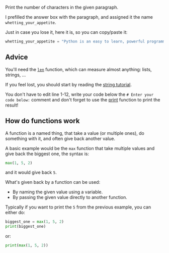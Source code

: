 Print the number of characters in the given paragraph.

I prefilled the answer box with the paragraph, and assigned it the
name `whetting_your_appetite`.

Just in case you lose it, here it is, so you can copy/paste it:

```python
whetting_your_appetite = "Python is an easy to learn, powerful programming language. It has efficient high-level data structures and a simple but effective approach to object-oriented programming. Python’s elegant syntax and dynamic typing, together with its interpreted nature, make it an ideal language for scripting and rapid application development in many areas on most platforms."
```


## Advice

You'll need the
[`len`](https://docs.python.org/3/library/functions.html#len)
function, which can measure almost anything: lists, strings, …

If you feel lost, you should start by reading the
[string tutorial](https://docs.python.org/3/tutorial/introduction.html#strings).

You don't have to edit line 1-12, write your code below the `# Enter your code below:`
comment and don't forget to use the [print](https://docs.python.org/3/library/functions.html#print)
function to print the result!


## How do functions work

A function is a named thing, that take a value (or multiple ones), do
something with it, and often give back another value.

A basic example would be the `max` function that take multiple values
and give back the biggest one, the syntax is:

```python
max(1, 5, 2)
```

and it would give back `5`.

What's given back by a function can be used:

- By naming the given value using a variable.
- By passing the given value directly to another function.

Typically if you want to print the `5` from the previous example, you
can either do:

```python
biggest_one = max(1, 5, 2)
print(biggest_one)
```

or:

```python
print(max(1, 5, 2))
```
